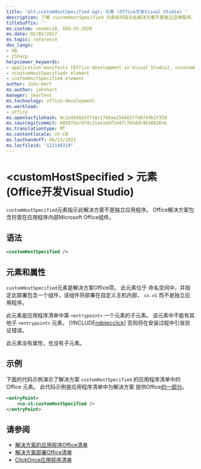 ```yaml
---
title: '&lt;customHostSpecified &gt; 元素 (Office开发Visual Studio) '
description: 了解 customHostSpecified 元素如何指示此解决方案不是独立应用程序。
titleSuffix: ''
ms.custom: seodec18, SEO-VS-2020
ms.date: 02/02/2017
ms.topic: reference
dev_langs:
- VB
- CSharp
helpviewer_keywords:
- application manifests [Office development in Visual Studio], <customHostSpecified> element
- <customHostSpecified> element
- customHostSpecified element
author: John-Hart
ms.author: johnhart
manager: jmartens
ms.technology: office-development
ms.workload:
- office
ms.openlocfilehash: 9c2e9595b3ff10c1769aa1546637fd6743b27358
ms.sourcegitcommit: 68897da7d74c31ae1ebf5d47c7b5ddc9b108265b
ms.translationtype: MT
ms.contentlocale: zh-CN
ms.lasthandoff: 08/13/2021
ms.locfileid: "122148319"
---
```

# <a name="ltcustomhostspecifiedgt-element-office-development-in-visual-studio"></a>&lt;customHostSpecified &gt; 元素 (Office开发Visual Studio) 
  `customHostSpecified`元素指示此解决方案不是独立应用程序。 Office解决方案包含托管在应用程序内部Microsoft Office组件。

## <a name="syntax"></a>语法

```xml
<customHostSpecified />
```

## <a name="elements-and-attributes"></a>元素和属性
 `customHostSpecified`元素是解决方案Office项。 此元素位于 命名空间中，并指定此部署包含一个组件，该组件将部署在自定义主机内部， `co.v1` 而不是独立应用程序。

 此元素是应用程序清单中第 `<entrypoint>` 一个元素的子元素。 该元素中不能有其他子 `<entrypoint>` 元素， [!INCLUDE[ndptecclick](../vsto/includes/ndptecclick-md.md)] 否则将在安装过程中引发验证错误。

 此元素没有属性，也没有子元素。

## <a name="example"></a>示例
 下面的代码示例演示了解决方案 `customHostSpecified` 的应用程序清单中的 Office 元素。 此代码示例是应用程序清单中为解决方案 提供Office[的一部分](../vsto/application-manifests-for-office-solutions.md)。

```xml
<entryPoint>
    <co.v1:customHostSpecified />
</entryPoint>
```

## <a name="see-also"></a>请参阅

- [解决方案的应用程序Office清单](../vsto/application-manifests-for-office-solutions.md)
- [解决方案部署Office清单](../vsto/deployment-manifests-for-office-solutions.md)
- [ClickOnce应用程序清单](../deployment/clickonce-application-manifest.md)
